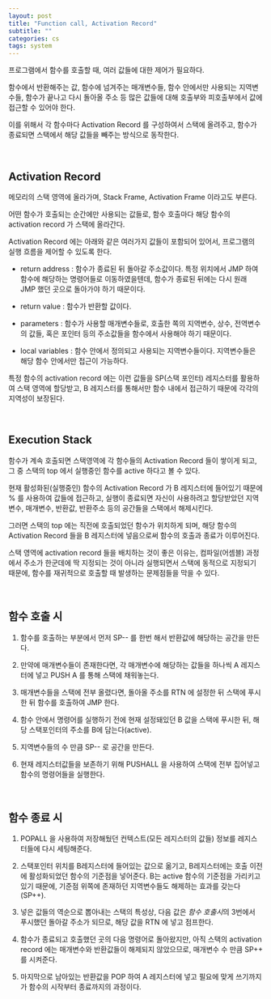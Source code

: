 ```yaml
---
layout: post
title: "Function call, Activation Record"
subtitle: ""
categories: cs
tags: system
---
```


프로그램에서 함수를 호출할 때, 여러 값들에 대한 제어가 필요하다.

함수에서 반환해주는 값, 함수에 넘겨주는 매개변수들, 함수 안에서만 사용되는 지역변수들, 함수가 끝나고 다시 돌아올 주소 등 많은 값들에 대해 호출부와 피호출부에서 값에 접근할 수 있어야 한다.

이를 위해서 각 함수마다 Activation Record 를 구성하여서 스택에 올려주고, 함수가 종료되면 스택에서 해당 값들을 빼주는 방식으로 동작한다.

<br>

## Activation Record

메모리의 스택 영역에 올라가며, Stack Frame, Activation Frame 이라고도 부른다.

어떤 함수가 호출되는 순간에만 사용되는 값들로, 함수 호출마다 해당 함수의 activation record 가 스택에 올라간다.

Activation Record 에는 아래와 같은 여러가지 값들이 포함되어 있어서, 프로그램의 실행 흐름을 제어할 수 있도록 한다.

- return address : 함수가 종료된 뒤 돌아갈 주소값이다. 특정 위치에서 JMP 하여 함수에 해당하는 명령어들로 이동하였을텐데, 함수가 종료된 뒤에는 다시 원래 JMP 했던 곳으로 돌아가야 하기 때문이다.

- return value : 함수가 반환할 값이다.

- parameters : 함수가 사용할 매개변수들로, 호출한 쪽의 지역변수, 상수, 전역변수의 값들, 혹은 포인터 등의 주소값들을 함수에서 사용해야 하기 때문이다.

- local variables : 함수 안에서 정의되고 사용되는 지역변수들이다. 지역변수들은 해당 함수 안에서만 접근이 가능하다.

특정 함수의 activation record 에는 이런 값들을 SP(스택 포인터) 레지스터를 활용하여 스택 영역에 할당받고, B 레지스터를 통해서만 함수 내에서 접근하기 때문에 각각의 지역성이 보장된다.

<br>

## Execution Stack

함수가 계속 호출되면 스택영역에 각 함수들의 Activation Record 들이 쌓이게 되고, 그 중 스택의 top 에서 실행중인 함수를 active 하다고 볼 수 있다.

현재 활성화된(실행중인) 함수의 Activation Record 가 B 레지스터에 들어있기 때문에 % 를 사용하여 값들에 접근하고, 실행이 종료되면 자신이 사용하려고 할당받았던 지역변수, 매개변수, 반환값, 반환주소 등의 공간들을 스택에서 해제시킨다.

그러면 스택의 top 에는 직전에 호출되었던 함수가 위치하게 되며, 해당 함수의 Activation Record 들을 B 레지스터에 넣음으로써 함수의 호출과 종료가 이루어진다.

스택 영역에 activation record 들을 배치하는 것이 좋은 이유는, 컴파일(어셈블) 과정에서 주소가 한군데에 딱 지정되는 것이 아니라 실행되면서 스택에 동적으로 지정되기 때문에, 함수를 재귀적으로 호출할 때 발생하는 문제점들을 막을 수 있다.

<br>

## 함수 호출 시

1. 함수를 호출하는 부분에서 먼저 SP-- 를 한번 해서 반환값에 해당하는 공간을 만든다.

2. 만약에 매개변수들이 존재한다면, 각 매개변수에 해당하는 값들을 하나씩 A 레지스터에 넣고 PUSH A 를 통해 스택에 채워놓는다.

3. 매개변수들을 스택에 전부 올렸다면, 돌아올 주소를 RTN 에 설정한 뒤 스택에 푸시한 뒤 함수를 호출하여 JMP 한다.

4. 함수 안에서 명령어를 실행하기 전에 현재 설정돼있던 B 값을 스택에 푸시한 뒤, 해당 스택포인터의 주소를 B에 담는다(active).

5. 지역변수들의 수 만큼 SP-- 로 공간을 만든다.

6. 현재 레지스터값들을 보존하기 위해 PUSHALL 을 사용하여 스택에 전부 집어넣고 함수의 명령어들을 실행한다.

<br>

## 함수 종료 시

1. POPALL 을 사용하여 저장해뒀던 컨텍스트(모든 레지스터의 값들) 정보를 레지스터들에 다시 세팅해준다.

2. 스택포인터 위치를 B레지스터에 들어있는 값으로 옮기고, B레지스터에는 호출 이전에 활성화되었던 함수의 기준점을 넣어준다. B는 active 함수의 기준점을 가리키고 있기 때문에, 기준점 위쪽에 존재하던 지역변수들도 해제하는 효과를 갖는다(SP++).

3. 넣은 값들의 역순으로 뽑아내는 스택의 특성상, 다음 값은 *함수 호출시*의 3번에서 푸시했던 돌아갈 주소가 되므로, 해당 값을 RTN 에 넣고 점프한다.

4. 함수가 종료되고 호출했던 곳의 다음 명령어로 돌아왔지만, 아직 스택의 activation record 에는 매개변수와 반환값들이 해제되지 않았으므로, 매개변수 수 만큼 SP++ 를 시켜준다.

5. 마지막으로 남아있는 반환값을 POP 하여 A 레지스터에 넣고 필요에 맞게 쓰기까지가 함수의 시작부터 종료까지의 과정이다.

